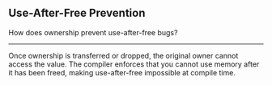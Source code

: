 ## Use-After-Free Prevention

How does ownership prevent use-after-free bugs?

---

Once ownership is transferred or dropped, the original owner cannot access the value. The compiler enforces that you cannot use memory after it has been freed, making use-after-free impossible at compile time.

